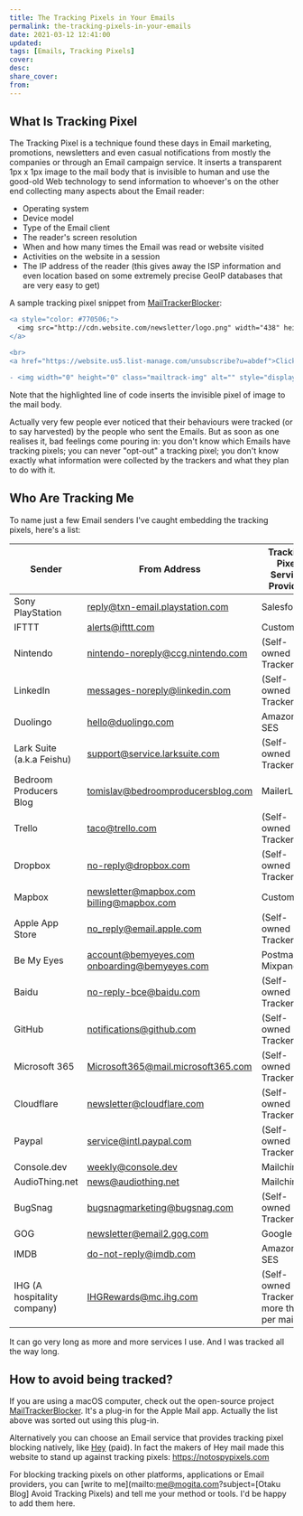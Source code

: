 ```yaml
---
title: The Tracking Pixels in Your Emails
permalink: the-tracking-pixels-in-your-emails
date: 2021-03-12 12:41:00
updated:
tags: [Emails, Tracking Pixels]
cover:
desc:
share_cover:
from:
---
```


## What Is Tracking Pixel

The Tracking Pixel is a technique found these days in Email marketing, promotions, newsletters and even casual notifications from mostly the  companies or through an Email campaign service. It inserts a transparent 1px x 1px image to the mail body that is invisible to human and use the good-old Web technology to send information to whoever's on the other end collecting many aspects about the Email reader:

- Operating system
- Device model
- Type of the Email client
- The reader's screen resolution
- When and how many times the Email was read or website visited
- Activities on the website in a session
- The IP address of the reader (this gives away the ISP information and even location based on some extremely precise GeoIP databases that are very easy to get)

A sample tracking pixel snippet from [MailTrackerBlocker](https://github.com/apparition47/MailTrackerBlocker):

```diff
<a style="color: #770506;">
  <img src="http://cdn.website.com/newsletter/logo.png" width="438" height="42" border="0" style="max-width: 90%; height: auto" alt="logo.png">
</a>

<br>
<a href="https://website.us5.list-manage.com/unsubscribe?u=abdef">Click here to unsubscribe</a> or <a href="https://website.us5.list-manage.com/profile?u=abdef">Update subscription preferences</a>

- <img width="0" height="0" class="mailtrack-img" alt="" style="display:flex" src="https://mailtrack.io/trace/mail/0eabccbe98c98e9b8e9a8b89eab89ce9ab89e8bc.png?u=1234567">
```

Note that the highlighted line of code inserts the invisible pixel of image to the mail body.

Actually very few people ever noticed that their behaviours were tracked (or to say harvested) by the people who sent the Emails. But as soon as one realises it, bad feelings come pouring in: you don't know which Emails have tracking pixels; you can never "opt-out" a tracking pixel; you don't know exactly what information were collected by the trackers and what they plan to do with it.

## Who Are Tracking Me

To name just a few Email senders I've caught embedding the tracking pixels, here's a list:

| Sender                      | From Address                                      | Tracking Pixel Service Provider            |
| --------------------------- | ------------------------------------------------- | ------------------------------------------ |
| Sony PlayStation            | reply@txn-email.playstation.com                   | Salesforce                                 |
| IFTTT                       | alerts@ifttt.com                                  | Customer.io                                |
| Nintendo                    | nintendo-noreply@ccg.nintendo.com                 | (Self-owned Tracker)                       |
| LinkedIn                    | messages-noreply@linkedin.com                     | (Self-owned Tracker)                       |
| Duolingo                    | hello@duolingo.com                                | Amazon SES                                 |
| Lark Suite (a.k.a Feishu)   | support@service.larksuite.com                     | (Self-owned Tracker)                       |
| Bedroom Producers Blog      | tomislav@bedroomproducersblog.com                 | MailerLite                                 |
| Trello                      | taco@trello.com                                   | (Self-owned Tracker)                       |
| Dropbox                     | no-reply@dropbox.com                              | (Self-owned Tracker)                       |
| Mapbox                      | newsletter@mapbox.com<br />billing@mapbox.com     | Customer.io                                |
| Apple App Store             | no_reply@email.apple.com                          | (Self-owned Tracker)                       |
| Be My Eyes                  | account@bemyeyes.com<br />onboarding@bemyeyes.com | Postmark<br />Mixpanel                     |
| Baidu                       | no-reply-bce@baidu.com                            | (Self-owned Tracker)                       |
| GitHub                      | notifications@github.com                          | (Self-owned Tracker)                       |
| Microsoft 365               | Microsoft365@mail.microsoft365.com                | (Self-owned Tracker)                       |
| Cloudflare                  | newsletter@cloudflare.com                         | (Self-owned Tracker)                       |
| Paypal                      | service@intl.paypal.com                           | (Self-owned Tracker)                       |
| Console.dev                 | weekly@console.dev                                | Mailchimp                                  |
| AudioThing.net              | news@audiothing.net                               | Mailchimp                                  |
| BugSnag                     | bugsnagmarketing@bugsnag.com                      | (Self-owned Tracker)                       |
| GOG                         | newsletter@email2.gog.com                         | Google                                     |
| IMDB                        | do-not-reply@imdb.com                             | Amazon SES                                 |
| IHG (A hospitality company) | IHGRewards@mc.ihg.com                             | (Self-owned Tracker, more than 1 per mail) |

It can go very long as more and more services I use. And I was tracked all the way long.

## How to avoid being tracked?

If you are using a macOS computer, check out the open-source project [MailTrackerBlocker](https://github.com/apparition47/MailTrackerBlocker). It's a plug-in for the Apple Mail app. Actually the list above was sorted out using this plug-in.

Alternatively you can choose an Email service that provides tracking pixel blocking natively, like [Hey](https://hey.com) (paid). In fact the makers of Hey mail made this website to stand up against tracking pixels: https://notospypixels.com

For blocking tracking pixels on other platforms, applications or Email providers, you can [write to me](mailto:me@mogita.com?subject=[Otaku Blog] Avoid Tracking Pixels) and tell me your method or tools. I'd be happy to add them here.